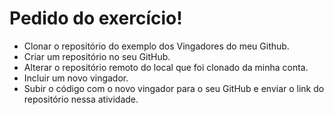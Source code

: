 # Pedido do exercício!

* Clonar o repositório do exemplo dos Vingadores do meu Github.
* Criar um repositório no seu GitHub.
* Alterar o repositório remoto do local que foi clonado da minha conta.
* Incluir um novo vingador.
* Subir o código com o novo vingador para o seu GitHub e enviar o link do repositório nessa atividade.
